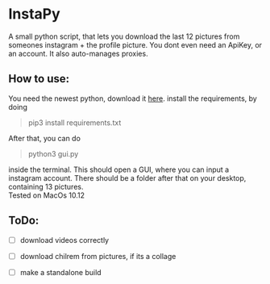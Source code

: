 # InstaPy
A small python script, that lets you download the last 12 pictures from someones instagram + the profile picture. 
You dont even need an ApiKey, or an account. It also auto-manages proxies.

## How to use:
You need the newest python, download it [here](https://www.python.org/downloads/release/python-382/ "The best search engine for privacy").
install the requirements, by doing 

> pip3 install requirements.txt <br>

After that, you can do 

> python3 gui.py <br>

inside the terminal. This should open a GUI, where you can input a instagram account. There should be a folder after that on your desktop, containing 13 pictures.<br>
Tested on MacOs 10.12

## ToDo:
- [ ] download videos correctly

- [ ] download chilrem from pictures, if its a collage

- [ ] make a standalone build
